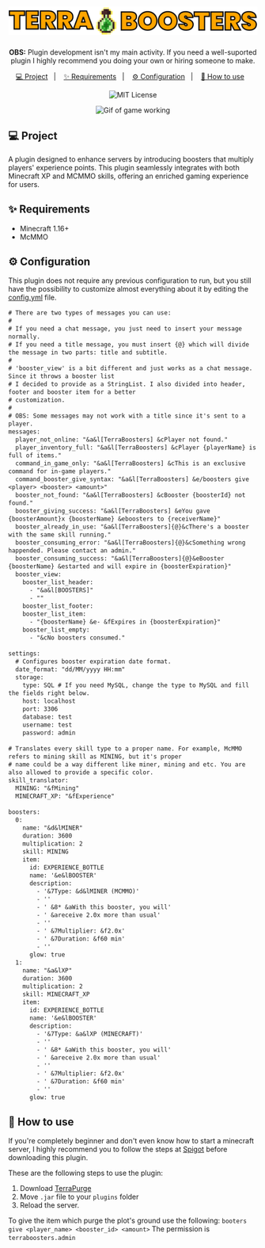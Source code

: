 <h1 align="center">
  <img alt="Terra-Purge" src="./.github/assets/logo.png" title="Terra-Boosters" />
</h1>

<p align="center">
  <b>OBS:</b> Plugin development isn't my main activity. If you need a well-suported plugin I highly recommend you doing your own or hiring someone to make.
</p>

<p align="center">
  <a href="#-project">💻 Project</a>&nbsp;&nbsp;&nbsp;|&nbsp;&nbsp;&nbsp;
  <a href="#-requirements">✨ Requirements</a>&nbsp;&nbsp;&nbsp;|&nbsp;&nbsp;&nbsp;
  <a href="#-configuration">⚙️ Configuration</a>&nbsp;&nbsp;&nbsp;|&nbsp;&nbsp;&nbsp;
  <a href="#-how-to-use">🚀 How to use</a>&nbsp;&nbsp;&nbsp;
</p>

<p align="center">
   <img src="https://img.shields.io/badge/License-MIT-yellow.svg" alt="MIT License" />
</p>


<p align="center">
   <img width="820px" src="./.github/assets/game.gif" alt="Gif of game working" />
</p>


## 💻 Project

A plugin designed to enhance servers by introducing boosters that multiply players' experience points. This plugin seamlessly integrates with both Minecraft XP and MCMMO skills, offering an enriched gaming experience for users.

## ✨ Requirements

- Minecraft 1.16+
- McMMO

## ⚙️ Configuration

This plugin does not require any previous configuration to run, but you still have the possibility to customize almost everything about it by editing the [config.yml](#-configuration) file.

```
# There are two types of messages you can use:
#
# If you need a chat message, you just need to insert your message normally.
# If you need a title message, you must insert {@} which will divide the message in two parts: title and subtitle.
#
# 'booster_view' is a bit different and just works as a chat message. Since it throws a booster list
# I decided to provide as a StringList. I also divided into header, footer and booster item for a better
# customization.
#
# OBS: Some messages may not work with a title since it's sent to a player.
messages:
  player_not_online: "&a&l[TerraBoosters] &cPlayer not found."
  player_inventory_full: "&a&l[TerraBoosters] &cPlayer {playerName} is full of items."
  command_in_game_only: "&a&l[TerraBoosters] &cThis is an exclusive command for in-game players."
  command_booster_give_syntax: "&a&l[TerraBoosters] &e/boosters give <player> <booster> <amount>"
  booster_not_found: "&a&l[TerraBoosters] &cBooster {boosterId} not found."
  booster_giving_success: "&a&l[TerraBoosters] &eYou gave {boosterAmount}x {boosterName} &eboosters to {receiverName}"
  booster_already_in_use: "&a&l[TerraBoosters]{@}&cThere's a booster with the same skill running."
  booster_consuming_error: "&a&l[TerraBoosters]{@}&cSomething wrong happended. Please contact an admin."
  booster_consuming_success: "&a&l[TerraBoosters]{@}&eBooster {boosterName} &estarted and will expire in {boosterExpiration}"
  booster_view:
    booster_list_header:
      - "&a&l[BOOSTERS]"
      - ""
    booster_list_footer:
    booster_list_item:
      - "{boosterName} &e- &fExpires in {boosterExpiration}"
    booster_list_empty:
      - "&cNo boosters consumed."

settings:
  # Configures booster expiration date format.
  date_format: "dd/MM/yyyy HH:mm"
  storage:
    type: SQL # If you need MySQL, change the type to MySQL and fill the fields right below.
    host: localhost
    port: 3306
    database: test
    username: test
    password: admin

# Translates every skill type to a proper name. For example, McMMO refers to mining skill as MINING, but it's proper
# name could be a way different like miner, mining and etc. You are also allowed to provide a specific color.
skill_translator:
  MINING: "&fMining"
  MINECRAFT_XP: "&fExperience"

boosters:
  0:
    name: "&d&lMINER"
    duration: 3600
    multiplication: 2
    skill: MINING
    item:
      id: EXPERIENCE_BOTTLE
      name: '&e&lBOOSTER'
      description:
        - '&7Type: &d&lMINER (MCMMO)'
        - ''
        - ' &8* &aWith this booster, you will'
        - ' &areceive 2.0x more than usual'
        - ''
        - ' &7Multiplier: &f2.0x'
        - ' &7Duration: &f60 min'
        - ''
      glow: true
  1:
    name: "&a&lXP"
    duration: 3600
    multiplication: 2
    skill: MINECRAFT_XP
    item:
      id: EXPERIENCE_BOTTLE
      name: '&e&lBOOSTER'
      description:
        - '&7Type: &a&lXP (MINECRAFT)'
        - ''
        - ' &8* &aWith this booster, you will'
        - ' &areceive 2.0x more than usual'
        - ''
        - ' &7Multiplier: &f2.0x'
        - ' &7Duration: &f60 min'
        - ''
      glow: true
```

## 🚀 How to use

If you're completely beginner and don't even know how to start a minecraft server, I highly recommend you to follow the steps at [Spigot](https://www.spigotmc.org/wiki/buildtools/) before downloading this plugin.

These are the following steps to use the plugin:
1. Download [TerraPurge](https://github.com/joaocansi/terra-purge/releases)
2. Move `.jar` file to your `plugins` folder
3. Reload the server.

To give the item which purge the plot's ground use the following:
`booters give <player_name> <booster_id> <amount>`
The permission is `terraboosters.admin`
